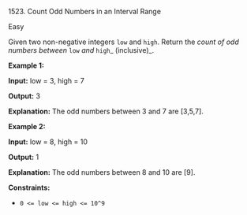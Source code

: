 1523\. Count Odd Numbers in an Interval Range

Easy

Given two non-negative integers `low` and `high`. Return the _count of odd numbers between_ `low` _and_ `high`_ (inclusive)_.

**Example 1:**

**Input:** low = 3, high = 7

**Output:** 3

**Explanation:** The odd numbers between 3 and 7 are [3,5,7].

**Example 2:**

**Input:** low = 8, high = 10

**Output:** 1

**Explanation:** The odd numbers between 8 and 10 are [9].

**Constraints:**

*   `0 <= low <= high <= 10^9`
